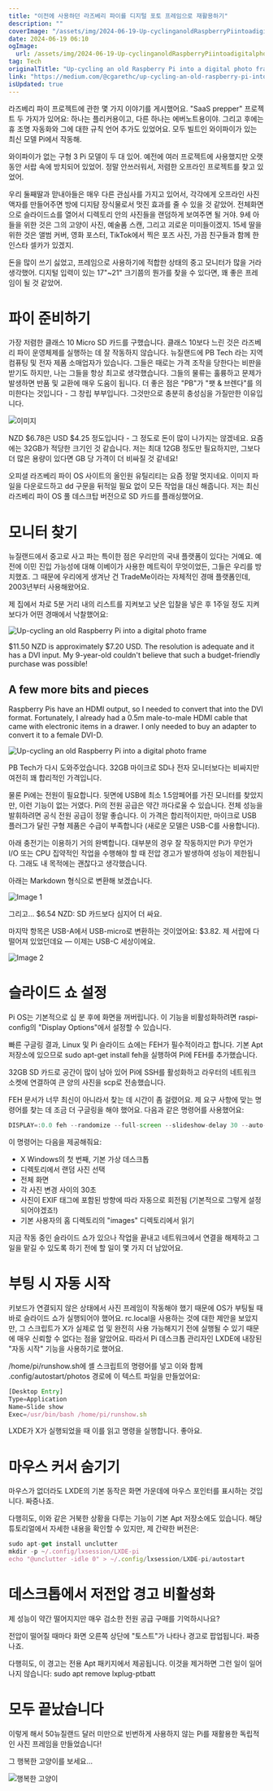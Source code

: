```yaml
---
title: "이전에 사용하던 라즈베리 파이를 디지털 포토 프레임으로 재활용하기"
description: ""
coverImage: "/assets/img/2024-06-19-Up-cyclinganoldRaspberryPiintoadigitalphotoframe_0.png"
date: 2024-06-19 06:10
ogImage:
  url: /assets/img/2024-06-19-Up-cyclinganoldRaspberryPiintoadigitalphotoframe_0.png
tag: Tech
originalTitle: "Up-cycling an old Raspberry Pi into a digital photo frame"
link: "https://medium.com/@cgarethc/up-cycling-an-old-raspberry-pi-into-a-digital-photo-frame-928d2fa599"
isUpdated: true
---
```


라즈베리 파이 프로젝트에 관한 몇 가지 이야기를 게시했어요. "SaaS prepper" 프로젝트 두 가지가 있어요: 하나는 플리커용이고, 다른 하나는 에버노트용이야. 그리고 후에는 휴 조명 자동화와 그에 대한 규칙 언어 추가도 있었어요. 모두 빌트인 와이파이가 있는 최신 모델 Pi에서 작동해.

와이파이가 없는 구형 3 Pi 모델이 두 대 있어. 예전에 여러 프로젝트에 사용했지만 오랫동안 서랍 속에 방치되어 있었어. 정말 안쓰러워서, 저렴한 오프라인 프로젝트를 찾고 있었어.

우리 둘째딸과 맏내아들은 매우 다른 관심사를 가지고 있어서, 각각에게 오프라인 사진액자를 만들어주면 방에 디지턈 장식물로서 멋진 효과를 줄 수 있을 것 같았어. 전체화면으로 슬라이드쇼를 열어서 디렉토리 안의 사진들을 랜덤하게 보여주면 될 거야. 9세 아들을 위한 것은 그의 고양이 사진, 예술품 스캔, 그리고 괴로운 미미들이겠지. 15세 딸을 위한 것은 앨범 커버, 영화 포스터, TikTok에서 찍은 포즈 사진, 가끔 친구들과 함께 한 인스타 셀카가 있겠지.

돈을 많이 쓰기 싫었고, 프레임으로 사용하기에 적합한 상태의 중고 모니터가 많을 거라 생각했어. 디지털 입력이 있는 17"~21" 크기쯤의 뭔가를 찾을 수 있다면, 꽤 좋은 프레임이 될 것 같았어.

<div class="content-ad"></div>

# 파이 준비하기

가장 저렴한 클래스 10 Micro SD 카드를 구했습니다. 클래스 10보다 느린 것은 라즈베리 파이 운영체제를 실행하는 데 잘 작동하지 않습니다. 뉴질랜드에 PB Tech 라는 지역 컴퓨팅 및 전자 제품 소매업자가 있습니다. 그들은 때로는 가격 조작을 당한다는 비판을 받기도 하지만, 나는 그들을 항상 최고로 생각했습니다. 그들의 물류는 훌륭하고 문제가 발생하면 반품 및 교환에 매우 도움이 됩니다. 더 좋은 점은 "PB"가 "팻 & 브렌다"를 의미한다는 것입니다 - 그 창립 부부입니다. 그것만으로 충분히 충성심을 가질만한 이유입니다.

![이미지](/assets/img/2024-06-19-Up-cyclinganoldRaspberryPiintoadigitalphotoframe_0.png)

NZD $6.78은 USD $4.25 정도입니다 - 그 정도로 돈이 많이 나가지는 않겠네요. 요즘에는 32GB가 적당한 크기인 것 같습니다. 저는 최대 12GB 정도만 필요하지만, 그보다 더 많은 용량이 있다면 GB 당 가격이 더 비싸질 것 같네요!

<div class="content-ad"></div>

오피셜 라즈베리 파이 OS 사이트의 올인원 유틸리티는 요즘 정말 멋지네요. 이미지 파일을 다운로드하고 dd 구문을 뒤적일 필요 없이 모든 작업을 대신 해줍니다. 저는 최신 라즈베리 파이 OS 풀 데스크탑 버전으로 SD 카드를 플래싱했어요.

# 모니터 찾기

뉴질랜드에서 중고로 사고 파는 특이한 점은 우리만의 국내 플랫폼이 있다는 거예요. 예전에 이민 진입 가능성에 대해 이베이가 사용한 메트릭이 무엇이었든, 그들은 우리를 방치했죠. 그 때문에 우리에게 생겨난 건 TradeMe이라는 자체적인 경매 플랫폼인데, 2003년부터 사용해왔어요.

제 집에서 차로 5분 거리 내의 리스트를 지켜보고 낮은 입찰을 넣은 후 1주일 정도 지켜보다가 어떤 경매에서 낙찰했어요:

<div class="content-ad"></div>

![Up-cycling an old Raspberry Pi into a digital photo frame](/assets/img/2024-06-19-Up-cyclinganoldRaspberryPiintoadigitalphotoframe_1.png)

$11.50 NZD is approximately $7.20 USD. The resolution is adequate and it has a DVI input. My 9-year-old couldn't believe that such a budget-friendly purchase was possible!

## A few more bits and pieces

Raspberry Pis have an HDMI output, so I needed to convert that into the DVI format. Fortunately, I already had a 0.5m male-to-male HDMI cable that came with electronic items in a drawer. I only needed to buy an adapter to convert it to a female DVI-D.

<div class="content-ad"></div>

![Up-cycling an old Raspberry Pi into a digital photo frame](/assets/img/2024-06-19-Up-cyclinganoldRaspberryPiintoadigitalphotoframe_2.png)

PB Tech가 다시 도와주었습니다. 32GB 마이크로 SD나 전자 모니터보다는 비싸지만 여전히 꽤 합리적인 가격입니다.

물론 Pi에는 전원이 필요합니다. 뒷면에 USB에 최소 1.5암페어를 가진 모니터를 찾았지만, 이런 기능이 없는 거였다. Pi의 전원 공급은 약간 까다로울 수 있습니다. 전체 성능을 발휘하려면 공식 전원 공급이 정말 좋습니다. 이 가격은 합리적이지만, 마이크로 USB 플러그가 달린 구형 제품은 수급이 부족합니다 (새로운 모델은 USB-C를 사용합니다).

아래 충전기는 이용하기 거의 완벽합니다. 대부분의 경우 잘 작동하지만 Pi가 무언가 I/O 또는 CPU 집약적인 작업을 수행해야 할 때 전압 경고가 발생하여 성능이 제한됩니다. 그래도 내 목적에는 괜찮다고 생각했습니다.

<div class="content-ad"></div>

아래는 Markdown 형식으로 변환해 보겠습니다.

![Image 1](/assets/img/2024-06-19-Up-cyclinganoldRaspberryPiintoadigitalphotoframe_3.png)

그리고... $6.54 NZD: SD 카드보다 심지어 더 싸요.

마지막 항목은 USB-A에서 USB-micro로 변환하는 것이었어요: $3.82. 제 서랍에 다 떨어져 있었던데요 — 이제는 USB-C 세상이에요.

![Image 2](/assets/img/2024-06-19-Up-cyclinganoldRaspberryPiintoadigitalphotoframe_4.png)

<div class="content-ad"></div>

# 슬라이드 쇼 설정

Pi OS는 기본적으로 십 분 후에 화면을 꺼버립니다. 이 기능을 비활성화하려면 raspi-config의 "Display Options"에서 설정할 수 있습니다.

빠른 구글링 결과, Linux 및 Pi 슬라이드 쇼에는 FEH가 필수적이라고 합니다. 기본 Apt 저장소에 있으므로 sudo apt-get install feh을 실행하여 Pi에 FEH를 추가했습니다.

32GB SD 카드로 공간이 많이 남아 있어 Pi에 SSH를 활성화하고 라우터의 네트워크 소켓에 연결하여 큰 양의 사진을 scp로 전송했습니다.

<div class="content-ad"></div>

FEH 문서가 너무 최신이 아니라서 찾는 데 시간이 좀 걸렸어요. 제 요구 사항에 맞는 명령어를 찾는 데 조금 더 구글링을 해야 했어요. 다음과 같은 명령어를 사용했어요:

```js
DISPLAY=:0.0 feh --randomize --full-screen --slideshow-delay 30 --auto-rotate /home/pi/images
```

이 명령어는 다음을 제공해줘요:

- X Windows의 첫 번째, 기본 가상 데스크톱
- 디렉토리에서 랜덤 사진 선택
- 전체 화면
- 각 사진 변경 사이의 30초
- 사진이 EXIF 태그에 포함된 방향에 따라 자동으로 회전됨 (기본적으로 그렇게 설정되어야겠죠!)
- 기본 사용자의 홈 디렉토리의 "images" 디렉토리에서 읽기

<div class="content-ad"></div>

지금 작동 중인 슬라이드 쇼가 있으나 작업을 끝내고 네트워크에서 연결을 해제하고 그 일을 맡길 수 있도록 하기 전에 할 일이 몇 가지 더 남았어요.

# 부팅 시 자동 시작

키보드가 연결되지 않은 상태에서 사진 프레임이 작동해야 했기 때문에 OS가 부팅될 때 바로 슬라이드 쇼가 실행되어야 했어요. rc.local을 사용하는 것에 대한 제안을 보았지만, 그 스크립트가 X가 실제로 업 및 완전히 사용 가능해지기 전에 실행될 수 있기 때문에 매우 신뢰할 수 없다는 점을 알았어요. 따라서 Pi 데스크톱 관리자인 LXDE에 내장된 "자동 시작" 기능을 사용하기로 했어요.

/home/pi/runshow.sh에 셸 스크립트의 명령어를 넣고 이와 함께 .config/autostart/photos 경로에 이 텍스트 파일을 만들었어요:

<div class="content-ad"></div>

```js
[Desktop Entry]
Type=Application
Name=Slide show
Exec=/usr/bin/bash /home/pi/runshow.sh
```

LXDE가 X가 실행되었을 때 이를 읽고 명령을 실행합니다. 좋아요.

# 마우스 커서 숨기기

마우스가 없더라도 LXDE의 기본 동작은 화면 가운데에 마우스 포인터를 표시하는 것입니다. 짜증나죠.

<div class="content-ad"></div>

다행히도, 이와 같은 거북한 상황을 다루는 기능이 기본 Apt 저장소에도 있습니다. 해당 튜토리얼에서 자세한 내용을 확인할 수 있지만, 제 간략한 버전은:

```js
sudo apt-get install unclutter
mkdir -p ~/.config/lxsession/LXDE-pi
echo "@unclutter -idle 0" > ~/.config/lxsession/LXDE-pi/autostart
```

# 데스크톱에서 저전압 경고 비활성화

제 성능이 약간 떨어지지만 매우 검소한 전원 공급 구매를 기억하시나요?

<div class="content-ad"></div>

전압이 떨어질 때마다 화면 오른쪽 상단에 "토스트"가 나타나 경고로 팝업됩니다. 짜증나죠.

다행히도, 이 경고는 전용 Apt 패키지에서 제공됩니다. 이것을 제거하면 그런 일이 일어나지 않습니다: sudo apt remove lxplug-ptbatt

# 모두 끝났습니다

이렇게 해서 50뉴질랜드 달러 미만으로 빈번하게 사용하지 않는 Pi를 재활용한 독립적인 사진 프레임을 만들었습니다!

<div class="content-ad"></div>

그 행복한 고양이를 보세요...

![행복한 고양이](/assets/img/2024-06-19-Up-cyclinganoldRaspberryPiintoadigitalphotoframe_5.png)
